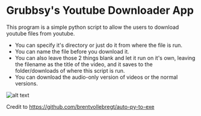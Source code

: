 
# Grubbsy's Youtube Downloader App

This program is a simple python script to allow the users to download youtube files from youtube.
- You can specify it's directory or just do it from where the file is run.
- You can name the file before you download it. 
- You can also leave those 2 things blank and let it run on it's own, leaving the filename as the title of the video, and it saves to the folder/downloads of where this script is run.
- You can download the audio-only version of videos or the normal versions. 


![alt text](https://imgur.com/MKZZzkv.png)

Credit to 
https://github.com/brentvollebregt/auto-py-to-exe
